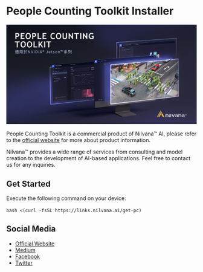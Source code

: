 # People Counting Toolkit Installer

![](assets/edm.jpg)

People Counting Toolkit is a commercial product of Nilvana™ AI, please refer to the [official website](https://nilvana.tw/products/people-counting-toolkit) for more about product information.

Nilvana™ provides a wide range of services from consulting and model creation to the development of AI-based applications. Feel free to contact us for any inquiries.

## Get Started

Execute the following command on your device:

`bash <(curl -fsSL https://links.nilvana.ai/get-pc)`

## Social Media

- [Official Website](https://nilvana.ai)
- [Medium](https://medium.com/hello-nilvana)
- [Facebook](https://www.facebook.com/nilvanaAI/)
- [Twitter](https://twitter.com/nilvana_ai)
